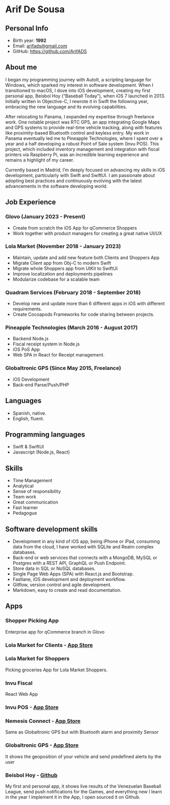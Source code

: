 # Arif De Sousa

## Personal Info
* Birth year: **1992**
* Email: arifads@gmail.com
* GitHub: https://github.com/ArifADS

## About me
I began my programming journey with AutoIt, a scripting language for Windows, which sparked my interest in software development. When I transitioned to macOS, I dove into iOS development, creating my first personal app, Beisbol Hoy (“Baseball Today”), when iOS 7 launched in 2013. Initially written in Objective-C, I rewrote it in Swift the following year, embracing the new language and its evolving capabilities.

After relocating to Panama, I expanded my expertise through freelance work. One notable project was RTC GPS, an app integrating Google Maps and GPS systems to provide real-time vehicle tracking, along with features like proximity-based Bluetooth control and keyless entry. My work in Panama eventually led me to Pineapple Technologies, where I spent over a year and a half developing a robust Point of Sale system (Invu POS). This project, which included inventory management and integration with fiscal printers via Raspberry Pi, was an incredible learning experience and remains a highlight of my career.

Currently based in Madrid, I’m deeply focused on advancing my skills in iOS development, particularly with Swift and SwiftUI. I am passionate about adopting best practices and continuously evolving with the latest advancements in the software developing world.


## Job Experience

### Glovo (January 2023 - Present)
* Create from scratch the iOS App for qCommerce Shoppers
* Work together with product managers for creating a great native UI/UX

### Lola Market (November 2018 - January 2023)
* Maintain, update and add new feature both Clients and Shoppers App
* Migrate Client app from Obj-C to modern Swift
* Migrate whole Shoppers app from UIKit to SwiftUI
* Improve localization and deployments pipelines
* Modularize codebase for a scalable team

### Quadram Services (February 2018 - September 2018)
* Develop new and update more than 6 different apps in iOS with different requirements.
* Create Cocoapods Frameworks for code sharing between projects.

### Pineapple Technologies (March 2016 - August 2017)
* Backend Node.js
* Fiscal receipt system in Node.js
* iOS PoS App
* Web SPA in React for Receipt management.

### Globaltronic GPS (Since May 2015, Freelance)
* iOS Development
* Back-end Parse/Push/PHP


## Languages
* Spanish, native.
* English, fluent.

## Programming languages
* Swift & SwiftUI
* Javascript (Node.js, React)

## Skills
* Time Management
* Analytical
* Sense of responsibility
* Team work
* Great communication
* Fast learner
* Pedagogue

## Software development skills
* Development in any kind of iOS app, being iPhone or iPad, consuming data from the cloud, I have worked with SQLite and Realm complex databases.
* Back-end or web services that connects with a MongoDB, MySQL or Postgres with a REST API, GraphQL or Push Endpoint.
* Store data in SQL or NoSQL databases.
* Single Page Web Apps (SPA) with React.js and Bootstrap.
* Fastlane, iOS development and deployment workflow.
* Gitflow, version control and agile development.
* Markdown, easy to create and read documentation.


## Apps

### Shopper Picking App
Enterprise app for qCommerce branch in Glovo

### Lola Market for Clients - [App Store](https://apps.apple.com/es/app/lola-market/id973135261)


### Lola Market for Shoppers
Picking groceries App for Lola Market Shoppers.

### Invu Fiscal
React Web App

### Invu POS - [App Store](https://itunes.apple.com/us/app/invu-pos/id1147292528)

### Nemesis Connect - [App Store](https://itunes.apple.com/us/app/nemesis-connect/id1256174998)
Same as Globaltronic GPS but with Bluetooth alarm and proximity Sensor

### Globaltronic GPS - [App Store](https://itunes.apple.com/us/app/rtc-gps/id1044753113)
It shows the geoposition of your vehicle and send predefined alerts by the user

### Beisbol Hoy - [Github](https://github.com/ArifADS/Beisbol-Hoy)
My first and personal app, it shows live results of the Venezuelan Baseball League, send push notifications for the Games, and everything new I learn in the year I implement it in the App, I open sourced it on Github.
